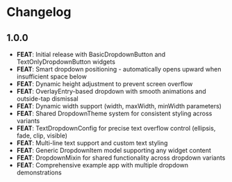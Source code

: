 # Changelog

## 1.0.0

* **FEAT**: Initial release with BasicDropdownButton and TextOnlyDropdownButton widgets
* **FEAT**: Smart dropdown positioning - automatically opens upward when insufficient space below
* **FEAT**: Dynamic height adjustment to prevent screen overflow
* **FEAT**: OverlayEntry-based dropdown with smooth animations and outside-tap dismissal
* **FEAT**: Dynamic width support (width, maxWidth, minWidth parameters)
* **FEAT**: Shared DropdownTheme system for consistent styling across variants
* **FEAT**: TextDropdownConfig for precise text overflow control (ellipsis, fade, clip, visible)
* **FEAT**: Multi-line text support and custom text styling
* **FEAT**: Generic DropdownItem model supporting any widget content
* **FEAT**: DropdownMixin for shared functionality across dropdown variants
* **FEAT**: Comprehensive example app with multiple dropdown demonstrations